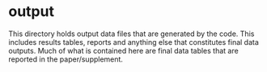 # output

This directory holds output data files that are generated by the code. This includes results tables, reports and anything else that constitutes final data outputs. Much of what is contained here are final data tables that are reported in the paper/supplement.